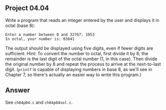 ## Project 04.04
Write a program that reads an integer entered by the user and displays it in octal (base 8):
```
Enter a number between 0 and 32767: 1953
In octal, your number is: 03641
```
The output should be displayed using five digits, even if fewer digits are sufficient. Hint: To convert the number to octal, first divide it by 8; the remainder is the last digit of the octal number (1, in this case). Then divide the original number by 8 and repeat the process to arrive at the next-to-last digit. (```printf``` is capable of displaying numbers in base 8, as we'll see in Chapter 7, so there's actually an easier way to write this program.)

## Answer
See ```ch04p04.c``` and ```ch04p04sol.c```.
